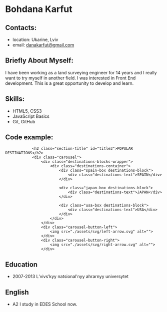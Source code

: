 # Bohdana Karfut

## Contacts:

* location: Ukarine, Lviv
* email: danakarfut@gmail.com

## Briefly About Myself:

I have been working as a land surveying engineer for 14 years and I really want to try myself in another field. I was interested in Front End development. This is a great opportunity to develop and learn.

## Skills:

* HTML5, CSS3
* JavaScript Basics
* Git, GitHub

## Code example:
```<section class="destinations">
            <h2 class="section-title" id="title3">POPULAR DESTINATIONS</h2>
            <div class="carousel">
                <div class="destinations-blocks-wrapper">
                    <div class="destinations-container">
                        <div class="spain-box destinations-block">
                            <div class="destinations-text">SPAIN</div>
                        </div>

                        <div class="japan-box destinations-block">
                            <div class="destinations-text">JAPAN</div>
                        </div>

                        <div class="usa-box destinations-block">
                            <div class="destinations-text">USA</div>
                        </div>
                    </div>
                </div>
                <div class="carousel-button-left">
                    <img src="./assets/svg/left-arrow.svg" alt="">
                </div>
                <div class="carousel-button-right">
                    <img src="./assets/svg/right-arrow.svg" alt="">
                </div>
```

## Education

* 2007-2013 Lʹvivsʹkyy natsionalʹnyy ahrarnyy universytet

## English

* A2 I study in EDES School now.